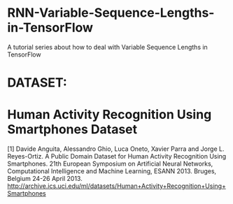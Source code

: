 # RNN-Variable-Sequence-Lengths-in-TensorFlow
A tutorial series about how to deal with Variable Sequence Lengths in TensorFlow

# DATASET:

# Human Activity Recognition Using Smartphones Dataset
[1] Davide Anguita, Alessandro Ghio, Luca Oneto, Xavier Parra and Jorge L. Reyes-Ortiz.
A Public Domain Dataset for Human Activity Recognition Using Smartphones.
21th European Symposium on Artificial Neural Networks, Computational Intelligence and Machine Learning,
ESANN 2013. Bruges, Belgium 24-26 April 2013.
http://archive.ics.uci.edu/ml/datasets/Human+Activity+Recognition+Using+Smartphones
